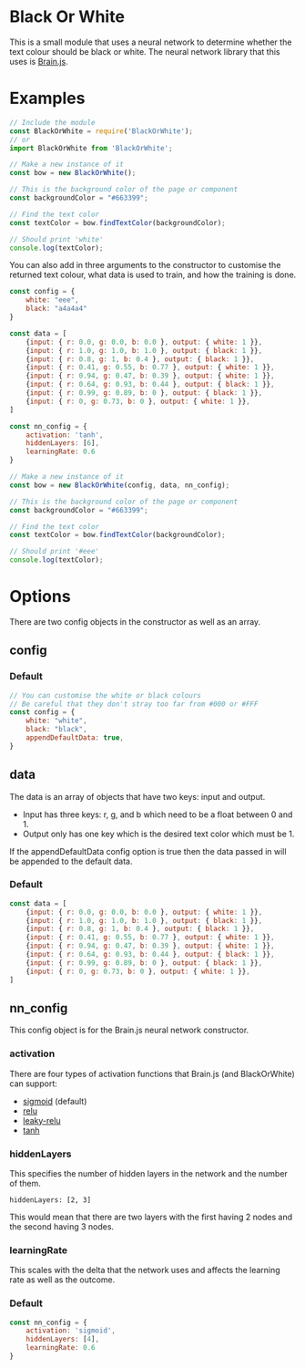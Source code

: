 # Black Or White

This is a small module that uses a neural network to determine whether the text colour should be black or white. The neural network library that this uses is [Brain.js](https://github.com/BrainJS/brain.js).

# Examples

```javascript
// Include the module
const BlackOrWhite = require('BlackOrWhite');
// or
import BlackOrWhite from 'BlackOrWhite';

// Make a new instance of it
const bow = new BlackOrWhite();

// This is the background color of the page or component
const backgroundColor = "#663399";

// Find the text color
const textColor = bow.findTextColor(backgroundColor);

// Should print 'white'
console.log(textColor);
```

You can also add in three arguments to the constructor to customise the returned text colour, what data is used to train, and how the training is done.

```javascript
const config = {
    white: "eee",
    black: "a4a4a4"
}

const data = [
    {input: { r: 0.0, g: 0.0, b: 0.0 }, output: { white: 1 }},
    {input: { r: 1.0, g: 1.0, b: 1.0 }, output: { black: 1 }},
    {input: { r: 0.8, g: 1, b: 0.4 }, output: { black: 1 }},
    {input: { r: 0.41, g: 0.55, b: 0.77 }, output: { white: 1 }},
    {input: { r: 0.94, g: 0.47, b: 0.39 }, output: { white: 1 }},
    {input: { r: 0.64, g: 0.93, b: 0.44 }, output: { black: 1 }},
    {input: { r: 0.99, g: 0.89, b: 0 }, output: { black: 1 }},
    {input: { r: 0, g: 0.73, b: 0 }, output: { white: 1 }},
]

const nn_config = {
    activation: 'tanh', 
    hiddenLayers: [6],
    learningRate: 0.6 
}

// Make a new instance of it
const bow = new BlackOrWhite(config, data, nn_config);

// This is the background color of the page or component
const backgroundColor = "#663399";

// Find the text color
const textColor = bow.findTextColor(backgroundColor);

// Should print '#eee'
console.log(textColor);
```

# Options

There are two config objects in the constructor as well as an array. 

## config



### Default
```javascript
// You can customise the white or black colours
// Be careful that they don't stray too far from #000 or #FFF
const config = {    
    white: "white",
    black: "black",
    appendDefaultData: true,
}
```

## data

The data is an array of objects that have two keys: input and output. 
- Input has three keys: r, g, and b which need to be a float between 0 and 1. 
- Output only has one key which is the desired text color which must be 1.
  
If the appendDefaultData config option is true then the data passed in will be appended to the default data.

### Default
```javascript
const data = [
    {input: { r: 0.0, g: 0.0, b: 0.0 }, output: { white: 1 }},
    {input: { r: 1.0, g: 1.0, b: 1.0 }, output: { black: 1 }},
    {input: { r: 0.8, g: 1, b: 0.4 }, output: { black: 1 }},
    {input: { r: 0.41, g: 0.55, b: 0.77 }, output: { white: 1 }},
    {input: { r: 0.94, g: 0.47, b: 0.39 }, output: { white: 1 }},
    {input: { r: 0.64, g: 0.93, b: 0.44 }, output: { black: 1 }},
    {input: { r: 0.99, g: 0.89, b: 0 }, output: { black: 1 }},
    {input: { r: 0, g: 0.73, b: 0 }, output: { white: 1 }},
]
```

## nn_config

This config object is for the Brain.js neural network constructor.

### activation
There are four types of activation functions that Brain.js (and BlackOrWhite) can support:

- [sigmoid](https://www.wikiwand.com/en/Sigmoid_function) (default)
- [relu](https://www.wikiwand.com/en/Rectifier_(neural_networks))
- [leaky-relu](https://www.wikiwand.com/en/Rectifier_(neural_networks))
- [tanh](https://theclevermachine.wordpress.com/tag/tanh-function/)

### hiddenLayers
This specifies the number of hidden layers in the network and the number of them.
```
hiddenLayers: [2, 3]
```
This would mean that there are two layers with the first having 2 nodes and the second having 3 nodes.

### learningRate
This scales with the delta that the network uses and affects the learning rate as well as the outcome.

### Default
```javascript
const nn_config = {
    activation: 'sigmoid', 
    hiddenLayers: [4],
    learningRate: 0.6 
}
```

